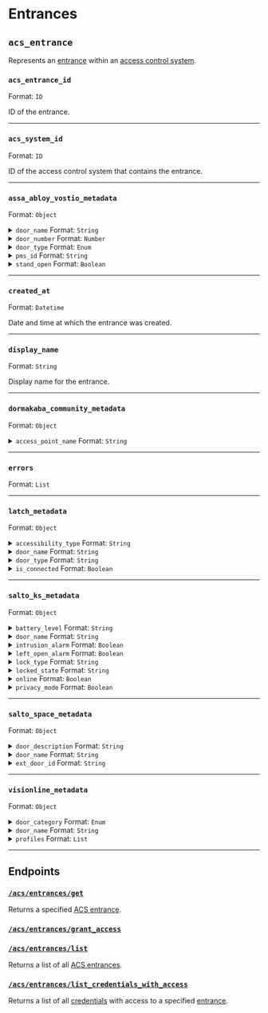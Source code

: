 # Entrances

## `acs_entrance`

Represents an [entrance](../../../capability-guides/access-systems/retrieving-entrance-details.md) within an [access control system](https://docs.seam.co/latest/capability-guides/access-systems).

### `acs_entrance_id`

Format: `ID`

ID of the entrance.


---

### `acs_system_id`

Format: `ID`

ID of the access control system that contains the entrance.


---

### `assa_abloy_vostio_metadata`

Format: `Object`

<details>

<summary><code>door_name</code> Format: <code>String</code></summary>

</details>
<details>

<summary><code>door_number</code> Format: <code>Number</code></summary>

</details>
<details>

<summary><code>door_type</code> Format: <code>Enum</code></summary>

</details>
<details>

<summary><code>pms_id</code> Format: <code>String</code></summary>

</details>
<details>

<summary><code>stand_open</code> Format: <code>Boolean</code></summary>

</details>

---

### `created_at`

Format: `Datetime`

Date and time at which the entrance was created.


---

### `display_name`

Format: `String`

Display name for the entrance.


---

### `dormakaba_community_metadata`

Format: `Object`

<details>

<summary><code>access_point_name</code> Format: <code>String</code></summary>

</details>

---

### `errors`

Format: `List`


---

### `latch_metadata`

Format: `Object`

<details>

<summary><code>accessibility_type</code> Format: <code>String</code></summary>

</details>
<details>

<summary><code>door_name</code> Format: <code>String</code></summary>

</details>
<details>

<summary><code>door_type</code> Format: <code>String</code></summary>

</details>
<details>

<summary><code>is_connected</code> Format: <code>Boolean</code></summary>

</details>

---

### `salto_ks_metadata`

Format: `Object`

<details>

<summary><code>battery_level</code> Format: <code>String</code></summary>

</details>
<details>

<summary><code>door_name</code> Format: <code>String</code></summary>

</details>
<details>

<summary><code>intrusion_alarm</code> Format: <code>Boolean</code></summary>

</details>
<details>

<summary><code>left_open_alarm</code> Format: <code>Boolean</code></summary>

</details>
<details>

<summary><code>lock_type</code> Format: <code>String</code></summary>

</details>
<details>

<summary><code>locked_state</code> Format: <code>String</code></summary>

</details>
<details>

<summary><code>online</code> Format: <code>Boolean</code></summary>

</details>
<details>

<summary><code>privacy_mode</code> Format: <code>Boolean</code></summary>

</details>

---

### `salto_space_metadata`

Format: `Object`

<details>

<summary><code>door_description</code> Format: <code>String</code></summary>

</details>
<details>

<summary><code>door_name</code> Format: <code>String</code></summary>

</details>
<details>

<summary><code>ext_door_id</code> Format: <code>String</code></summary>

</details>

---

### `visionline_metadata`

Format: `Object`

<details>

<summary><code>door_category</code> Format: <code>Enum</code></summary>

</details>
<details>

<summary><code>door_name</code> Format: <code>String</code></summary>

</details>
<details>

<summary><code>profiles</code> Format: <code>List</code></summary>

</details>

---

## Endpoints

### [`/acs/entrances/get`](./get.md)

Returns a specified [ACS entrance](../../../capability-guides/access-systems/retrieving-entrance-details.md).
### [`/acs/entrances/grant_access`](./grant_access.md)


### [`/acs/entrances/list`](./list.md)

Returns a list of all [ACS entrances](../../../capability-guides/access-systems/retrieving-entrance-details.md).
### [`/acs/entrances/list_credentials_with_access`](./list_credentials_with_access.md)

Returns a list of all [credentials](../../../capability-guides/access-systems/managing-credentials.md) with access to a specified [entrance](../../../capability-guides/access-systems/retrieving-entrance-details.md).
